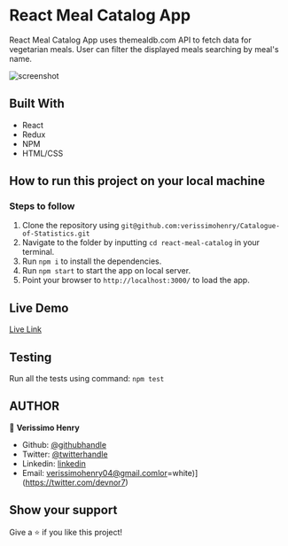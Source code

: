 # React Meal Catalog App

React Meal Catalog App uses themealdb.com API to fetch data for vegetarian meals. User can filter the displayed meals searching by meal's name.

![screenshot]()

## Built With

- React
- Redux
- NPM
- HTML/CSS

## How to run this project on your local machine
### Steps to follow
1. Clone the repository using `git@github.com:verissimohenry/Catalogue-of-Statistics.git`
2. Navigate to the folder by inputting `cd react-meal-catalog` in your terminal.
3. Run `npm i` to install the dependencies.
4. Run `npm start` to start the app on local server.
5. Point your browser to `http://localhost:3000/` to load the app.


## Live Demo

[Live Link](https://61407ce837b75e15b57e06e9--friendly-edison-eb4f5d.netlify.app/)

## Testing

Run all the tests using command:
`npm test`
## AUTHOR

👤 **Verissimo Henry**

- Github: [@githubhandle](https://github.com/verissimohenry)
- Twitter: [@twitterhandle](https://twitter.com/verissimohenry)
- Linkedin: [linkedin](https://www.linkedin.com/in/henry-verissimo-618906167/)
- Email: verissimohenry04@gmail.comlor=white)](https://twitter.com/devnor7)

## Show your support

Give a ⭐️ if you like this project!
